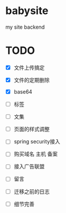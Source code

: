 # babysite
my site backend
# TODO

- [x]  文件上传搞定
- [x]  文件的定期删除
- [x]  base64 
- [ ]  标签
- [ ]  文集
- [ ]  页面的样式调整
- [ ]  spring security接入
- [ ]  购买域名 主机 备案
- [ ]  接入广告联盟
- [ ]  留言
- [ ]  迁移之前的日志
- [ ]  细节完善




